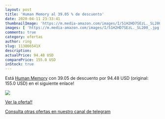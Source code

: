 ```yaml
---
layout: post
title: 'Human Memory al 39.05 % de descuento'
date: 2020-04-11 23:33:41
thumbnailImage: 'https://m.media-amazon.com/images/I/51H2HD7SEzL._SL200_.jpg'
images: [ 'https://m.media-amazon.com/images/I/51H2HD7SEzL._SL200_.jpg' ]
comments: true
category: ofertas
author: ring
slug: 113866541X
description:
actualPrice: 94.48 USD
comparePrice: 155.0 USD
inStock: true
---
```


Está [Human Memory](https://www.amazon.com/dp/113866541X/?tag=redken08-20) con 39.05 de descuento por 94.48 USD (original: 155.0 USD) en el siguiente enlace!

[![](https://m.media-amazon.com/images/I/51H2HD7SEzL._SL200_.jpg)](https://www.amazon.com/dp/113866541X/?tag=redken08-20)

[Ver la oferta!!](https://www.amazon.com/dp/113866541X/?tag=redken08-20)

[Consulta otras ofertas en nuestro canal de telegram](https://t.me/s/ofertas25)
